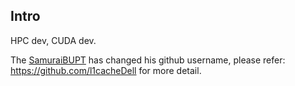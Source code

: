 ## Intro

HPC dev, CUDA dev.

The [SamuraiBUPT](https://github.com/l1cacheDell) has changed his github username, please refer: https://github.com/l1cacheDell for more detail.
